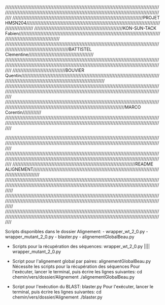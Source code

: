 //////////////////////////////////////////////////////////////////////////////////////////////////////////////////////////////////////////////////////////////////////////////////////////////////////////
////////////////////////////////////////////////////////////////////////////////////PROJET HMSN204////////////////////////////////////////////////////////////////////////////////////////////////////////
/////////////////////////////////////////////////////////KON-SUN-TACK Fabien//////////////////////////////////////////////////////////////////////////////////////////////////////////////////////////////
 ////////////////////////////////////////////////////////////////////////////////////////////////////////////////////////////////////////////BATTISTEL Clementine//////////////////////////////////////////
 //////////////////////////////////////////////////////////////////////////////////////////////////////////////////////////////////////////////////////////////////////////////////////////////////////////
 //////////////////////////////////BOUVIER Quentin/////////////////////////////////////////////////////////////////////////////////////////////////////////////////////////////////////////////////////////
 //////////////////////////////////////////////////////////////////////////////////////////////////////////////////////////////////////////////////////////////////////////////////////////////////////////
 ////////////////////////////////////////////////////////////////////////////////////////////////////////////////////////////////////////////////////////////////////////////////MARCO Corentin////////////
 //////////////////////////////////////////////////////////////////////////////////////////////////////////////////////////////////////////////////////////////////////////////////////////////////////////



//////////////////////////////////////////////////////////////////////////////////////////////////////////////////////////////////////////////////////////////////////////////////////////////////////////
//////////////////////////////////////////////////////////////////////////////////////////////////////////////////////////////////////////////////////////////////////////////////////////////////////////
///////////////////////////////////////////////////////////////////////////////README ALIGNEMENT///////////////////////////////////////////////////////////////////////////////////////////////////////
///////////////////////////////////////////////////////////////////////////////////////////////////////////////////////////////////////////////////////////////////////////////////////////////////////////
///////////////////////////////////////////////////////////////////////////////////////////////////////////////////////////////////////////////////////////////////////////////////////////////////////////
//////////////////////////////////////////////////////////////////////////////////////////////////////////////////////////////////////////////////////////////////////////////////////////////////////////


Scripts disponibles dans le dossier Alignement:
	- wrapper_wt_2_0.py
	- wrapper_mutant_2_0.py
	- blaster.py
	- alignementGlobalBeau.py

- Scripts pour la récupération des séquences: wrapper_wt_2_0.py |||| wrapper_mutant_2_0.py


- Script pour l'alignement global par paires: alignementGlobalBeau.py
	Nécessite les scripts pour la récupération des séquences
	Pour l'exécuter, lancer le terminal, puis écrire les lignes suivantes:
	cd chemin/vers/dossier/Alignement
	./alignementGlobalBeau.py

- Script pour l'exécution du BLAST: blaster.py
	Pour l'exécuter, lancer le terminal, puis écrire les lignes suivantes:
	cd chemin/vers/dossier/Alignement
	./blaster.py
